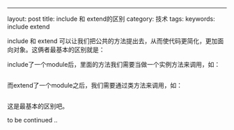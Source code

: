---
layout: post
title: include 和 extend的区别
category: 技术
tags:
keywords: include extend

include 和 extend 可以让我们把公共的方法提出去，从而使代码更简化，更加面向对象。这俩者最基本的区别就是：

include了一个module后，里面的方法我们需要当做一个实例方法来调用，如：

```
```

而extend了一个module之后，我们需要通过类方法来调用，如：

```
```

这是最基本的区别吧。

to be continued ..
